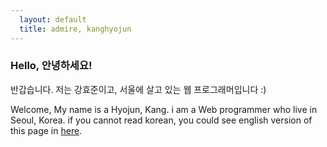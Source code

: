 ```yaml
---
  layout: default
  title: admire, kanghyojun
---
```


### Hello, 안녕하세요!

반갑습니다. 저는 강효준이고, 서울에 살고 있는 웹 프로그래머입니다 :)

Welcome, My name is a Hyojun, Kang.
i am a Web programmer who live in Seoul, Korea.
if you cannot read korean, you could see english version of this page in [here](http://admire.kr/en).
